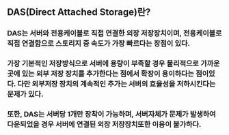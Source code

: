 ## DAS(Direct Attached Storage)란?
### DAS는 서버와 전용케이블로 직접 연결한 외장 저장장치이며, 전용케이블로 직접 연결함으로 스토리지 중 속도가 가장 빠르다는 장점이 있다.
### 가장 기본적인 저장방식으로 서버에 용량이 부족할 경우 물리적으로 가까운 곳에 있는 외부 저장 장치를 추가한다는 점에서 확장이 용이하다는 점이있다. 다만 외부저장 장치의 계속적인 추가는 서버의 효율성을 저하시킨다는 문제가 있다.
### 또한, DAS는 서버당 1개만 장착이 가능하며, 서버자체가 문제가 발생하여 다운되었을 경우 서버에 연결된 외장 저장장치또한 이용이 불가하다.

### 
